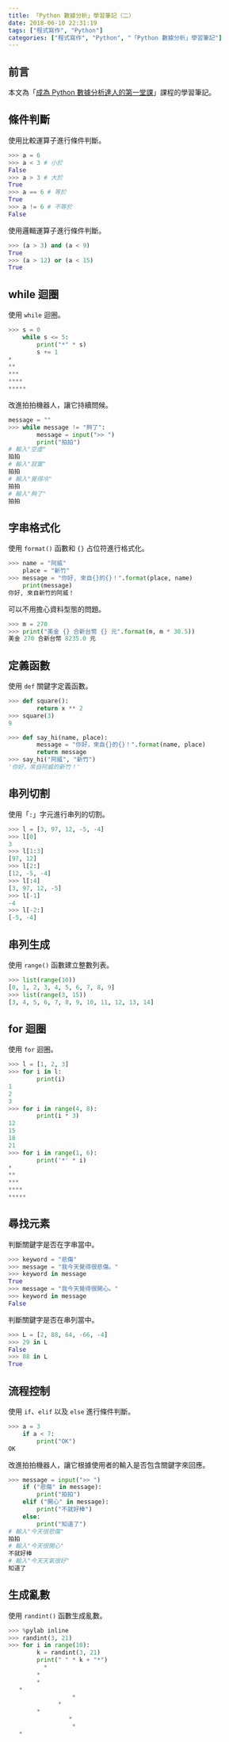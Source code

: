 ```yaml
---
title: 「Python 數據分析」學習筆記（二）
date: 2018-06-10 22:31:19
tags: ["程式寫作", "Python"]
categories: ["程式寫作", "Python", "「Python 數據分析」學習筆記"]
---
```


## 前言
本文為「[成為 Python 數據分析達人的第一堂課](http://moocs.nccu.edu.tw/)」課程的學習筆記。

## 條件判斷
使用比較運算子進行條件判斷。
```Python
>>> a = 6
>>> a < 3 # 小於
False
>>> a > 3 # 大於
True
>>> a == 6 # 等於
True
>>> a != 6 # 不等於
False
```
使用邏輯運算子進行條件判斷。
```Python
>>> (a > 3) and (a < 9)
True
>>> (a > 12) or (a < 15)
True
```

## while 迴圈
使用 `while` 迴圈。
```Python
>>> s = 0
    while s <= 5:
        print("*" * s)
        s += 1
*
**
***
****
*****
```
改進拍拍機器人，讓它持續問候。
```Python
message = ""
>>> while message != "夠了":
        message = input(">> ")
        print("拍拍")
# 輸入"空虛"
拍拍
# 輸入"寂寞"
拍拍
# 輸入"覺得冷"
拍拍
# 輸入"夠了"
拍拍
```

## 字串格式化
使用 `format()` 函數和 `{}` 占位符進行格式化。
```Python
>>> name = "阿威"
    place = "新竹"
>>> message = "你好, 來自{}的{}！".format(place, name)
    print(message)
你好, 來自新竹的阿威！
```
可以不用擔心資料型態的問題。
```Python
>>> m = 270
>>> print("美金 {} 合新台幣 {} 元".format(m, m * 30.5))
美金 270 合新台幣 8235.0 元
```

## 定義函數
使用 `def` 關鍵字定義函數。
```Python
>>> def square():
        return x ** 2
>>> square(3)
9

>>> def say_hi(name, place):
        message = "你好，來自{}的{}！".format(name, place)
        return message
>>> say_hi("阿威", "新竹")
'你好，來自阿威的新竹！'
```

## 串列切割
使用「`:`」字元進行串列的切割。
```Python
>>> l = [3, 97, 12, -5, -4]
>>> l[0]
3
>>> l[1:3]
[97, 12]
>>> l[2:]
[12, -5, -4]
>>> l[:4]
[3, 97, 12, -5]
>>> l[-1]
-4
>>> l[-2:]
[-5, -4]
```

## 串列生成
使用 `range()` 函數建立整數列表。
```Python
>>> list(range(10))
[0, 1, 2, 3, 4, 5, 6, 7, 8, 9]
>>> list(range(3, 15))
[3, 4, 5, 6, 7, 8, 9, 10, 11, 12, 13, 14]
```

## for 迴圈
使用 `for` 迴圈。
```Python
>>> l = [1, 2, 3]
>>> for i in l:
        print(i)
1
2
3
>>> for i in range(4, 8):
        print(i * 3)
12
15
18
21
>>> for i in range(1, 6):
        print('*' * i)
*
**
***
****
*****
```

## 尋找元素
判斷關鍵字是否在字串當中。
```Python
>>> keyword = "悲傷"
>>> message = "我今天覺得很悲傷。"
>>> keyword in message
True
>>> message = "我今天覺得很開心。"
>>> keyword in message
False
```
判斷關鍵字是否在串列當中。
```Python
>>> L = [2, 88, 64, -66, -4]
>>> 29 in L
False
>>> 88 in L
True
```

## 流程控制
使用 `if`、`elif` 以及 `else` 進行條件判斷。
```Python
>>> a = 3
    if a < 7:
        print("OK")
OK
```
改進拍拍機器人，讓它根據使用者的輸入是否包含關鍵字來回應。
```Python
>>> message = input(">> ")
    if ("悲傷" in message):
        print("拍拍")
    elif ("開心" in message):
        print("不就好棒")
    else:
        print("知道了")
# 輸入"今天很悲傷"
拍拍
# 輸入"今天很開心"
不就好棒
# 輸入"今天天氣很好"
知道了
```

## 生成亂數
使用 `randint()` 函數生成亂數。
```Python
>>> %pylab inline
>>> randint(3, 21)
>>> for i in range(10):
        k = randint(3, 21)
        print(" " * k + "*")
          *
        *
        *
   *
                  *
              *
        *
                 *
                  *
   *
```